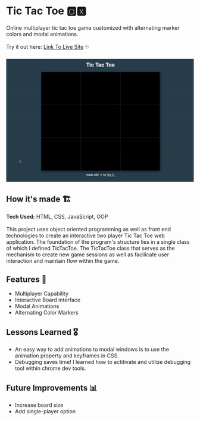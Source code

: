 # Tic Tac Toe 🅾🆇
Online multiplayer tic tac toe game customized with alternating marker colors and modal animations.
<br><br>Try it out here: [Link To Live Site](https://tdo95.github.io/tictactoe/) ✨
###
<!-- TicTacToe Demo-->
![demo](https://github.com/tdo95/tictactoe/blob/main/tictactoe-demo.gif)
## How it's made  🏗
**Tech Used:** HTML, CSS, JavaScript, OOP <br><br>
This project uses object oriented programming as well as front end technologies to create an interactive two player Tic Tac Toe web application. The foundation of the program's structure lies in a single class of which I defined TicTacToe. The TicTacToe class that serves as the mechanism to create new game sessions as well as facilicate user interaction and maintain flow within the game. 
<!-- The class comes with methods such as built in that faciliate the users interaction with the game interface   -->

## Features 📱
- Multiplayer Capability
- Interactive Board interface
- Modal Animations
- Alternating Color Markers

## Lessons Learned 🎖
- An easy way to add animations to modal windows is to use the animation property and keyframes in CSS.
- Debugging saves time! I learned how to actitivate and utilize debugging tool within chrome dev tools.

## Future Improvements 📊
- Increase board size
- Add single-player option



